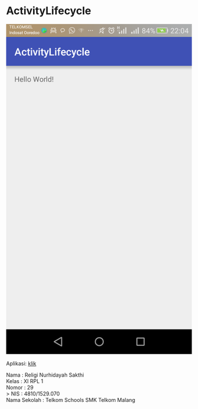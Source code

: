 # ActivityLifecycle

![SS](https://github.com/religins/ActivityLifecycle/blob/master/Screenshot_2016-10-08-22-04-06%5B1%5D.png)

Aplikasi: [klik](https://docs.google.com/uc?export=download&id=0B7oSPH8d9q3FVzJCeExLR0dYbTA)

Nama : Religi Nurhidayah Sakthi <br>
Kelas : XI RPL 1 <br>
Nomor : 29 <br>>
NIS : 4810/1529.070 <br> 
Nama Sekolah : Telkom Schools SMK Telkom Malang

